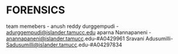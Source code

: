 # FORENSICS
team memebers -
anush reddy durggempudi - adurggempudi@islander.tamucc.edu
aparna Nannapaneni - anannapaneni@islander.tamucc.edu-#A0429961
Sravani Adusumilli- Sadusumilli@islander.tamucc.edu-#A04297834
